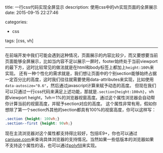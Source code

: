 title: 一行css代码实现全屏显示
description: 使用css中的vh实现页面的全屏展示
date: 2015-09-15 22:27:46

categories: 
- css

tags: [css, vh]

---
在前端开发中我们可能会遇到这种情况，页面展示的内容比较少，而又要想要当前页面能够全屏展示，比如当内容不足以展示一屏时，footer始终处于当前viewport的最下方<!-- more -->，这时比较常见的做法就是在html和body标签上都加上`height:100%`来实现。
还有一种个性化的需求就是，我们想让页面中的个别section能够始终占据一定百分比的高度，这时我们往往就需要使用data-attributes来实现，比如使用`data-autosize="0.6"`，然后通过javascript计算来赋予动态的高度。
但现在我们可以只通过一行css代码来满足上述功能，那就是`.section{height:100vh}`，vh即viewport height，1vh＝1%的浏览器视窗高度。通过这个属性浏览器会自动帮你计算当前的视窗高度，并赋予section对应的高度。
这个属性非常有用，假如你想除了第一个section外其他的section都具有100%的视窗高度，你可以这样写：
```css
.section {height: 100vh;}
.section--first {height: 90vh;}
```
现在主流浏览器对这个属性都支持得比较好，包括IE9+，你也可以通过[caniuse.com](http://caniuse.com/#feat=viewport-units)来查询具体浏览器的支持情况。当然如果一些低版本的浏览器如果不支持这个属性的话，也可以通过[polyfill](https://github.com/saabi/vminpoly)来实现。

